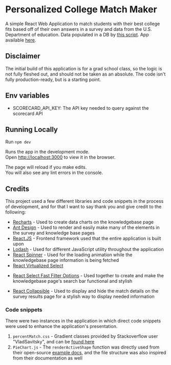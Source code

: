 # Personalized College Match Maker
A simple React Web Application to match students with their best college fits based off of their own answers in a survey and 
data from the U.S. Department of education. Data populated in a DB by [this script](https://github.com/dakotamaker/college-data-collector). App available [here](https://collegematchmaker.co/).


## Disclaimer
The initial build of this application is for a grad school class, so the logic is not fully fleshed out, and should
not be taken as an absolute. The code isn't fully production-ready, but is a starting point.

## Env variables
- SCORECARD_API_KEY: The API key needed to query against the scorecard API

## Running Locally

Run `npm dev`

Runs the app in the development mode.<br />
Open [http://localhost:3000](http://localhost:3000) to view it in the browser.

The page will reload if you make edits.<br />
You will also see any lint errors in the console.

## Credits
This project used a few different libraries and code snippets in the process of development,
and for that I want to say thank you and give credit to the following:

* [Recharts](https://github.com/recharts/recharts) - Used to create data charts on the knowledgebase page
* [Ant Design](https://ant.design/) - Used to render and easily make many of the elements in the survey and knowledge base pages
* [React.JS](https://reactjs.org/) - Frontend framework used that the entire application is built upon
* [Lodash](https://lodash.com/) - Used for different JavaScript utility throughout the application
* [React Spinner](https://mhnpd.github.io/react-loader-spinner/) - Used for the loading animation while the knowledgebase page information is being fetched
* [React Virtualized Select](https://github.com/bvaughn/react-virtualized-select)
+ [React Select Fast Filter Options](https://github.com/bvaughn/react-select-fast-filter-options) - Used together to create and make the knowledgebase page's search bar functional and stylish
* [React Collapsible](https://github.com/glennflanagan/react-collapsible#readme) - Used to display and hide the match details on the survey results page 
for a stylish way to display needed information

### Code snippets
There were two instances in the application in which direct code snippets were used to enhance the application's presentation.

1. `percentMatch.css` - Gradient classes provided by Stackoverflow user "VladSavitsky", and can be [found here](https://stackoverflow.com/a/44357038)
2. `PieChart.js` - The `renderActiveShape` function was directly used from their open-source [example docs](http://recharts.org/en-US/examples/CustomActiveShapePieChart), and the file structure was also inspired from their documentation as well
